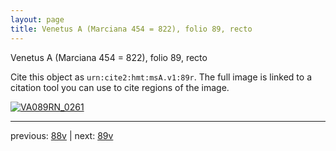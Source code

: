 ```yaml
---
layout: page
title: Venetus A (Marciana 454 = 822), folio 89, recto
---
```


Venetus A (Marciana 454 = 822), folio 89, recto

Cite this object as `urn:cite2:hmt:msA.v1:89r`.  The full image is linked to a citation tool you can use to cite regions of the image.

[![VA089RN_0261](http://www.homermultitext.org/iipsrv?IIIF=/project/homer/pyramidal/deepzoom/hmt/vaimg/2017a/VA089RN_0261.tif/full/800,/0/default.jpg)](http://www.homermultitext.org/ict2/?urn=urn:cite2:hmt:vaimg.2017a:VA089RN_0261) 

---

previous:  [88v](../88v/) | next: [89v](../89v/)
